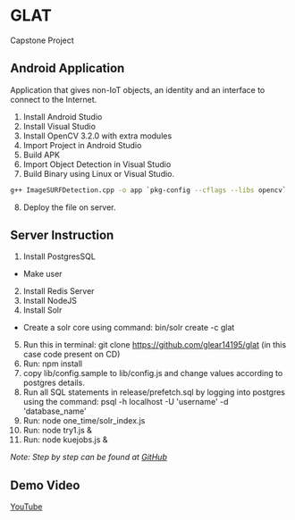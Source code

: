 # GLAT

Capstone Project 

## Android Application
Application that gives non-IoT objects, an identity and an interface to connect to the Internet.

1. Install Android Studio
2. Install Visual Studio
3. Install OpenCV 3.2.0 with extra modules
4. Import Project in Android Studio
5. Build APK
6. Import Object Detection in Visual Studio
7. Build Binary using Linux or Visual Studio.
```bash
g++ ImageSURFDetection.cpp -o app `pkg-config --cflags --libs opencv`
```
8. Deploy the file on server.

## Server Instruction

1. Install PostgresSQL
  - Make user
2. Install Redis Server
3. Install NodeJS
4. Install Solr
  - Create a solr core using command: bin/solr create -c glat
5. Run this in terminal: git clone https://github.com/glear14195/glat (in this case code present on CD)
6. Run: npm install 
7. copy lib/config.sample to lib/config.js and change values according to postgres details.
8. Run all SQL statements in release/prefetch.sql by logging into postgres using the command: psql -h localhost -U 'username' -d 'database_name' 
9. Run: node one_time/solr_index.js
10. Run: node try1.js &
11. Run: node kuejobs.js &

*Note: Step by step can be found at [GitHub](https://github.com/glear14195/glat)*

## Demo Video
[YouTube](https://youtu.be/4458Zgn-Ntw)
